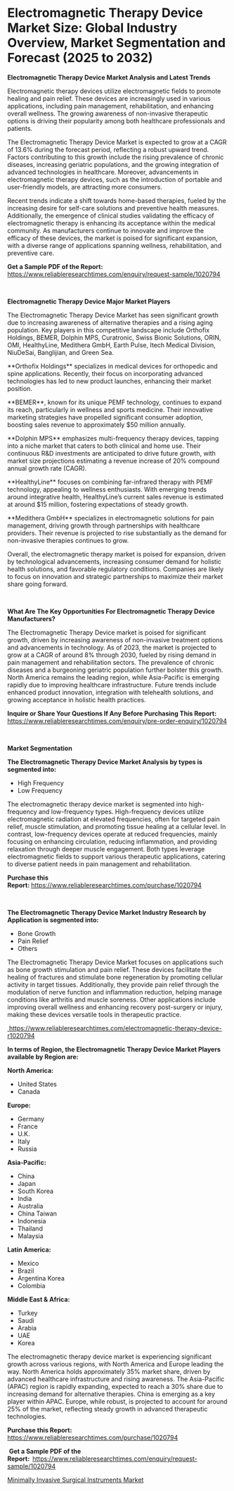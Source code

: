 <p><h1>Electromagnetic Therapy Device Market Size: Global Industry Overview, Market Segmentation and Forecast (2025 to 2032)</h1></p><p><strong>Electromagnetic Therapy Device Market Analysis and Latest Trends</strong></p>
<p><p>Electromagnetic therapy devices utilize electromagnetic fields to promote healing and pain relief. These devices are increasingly used in various applications, including pain management, rehabilitation, and enhancing overall wellness. The growing awareness of non-invasive therapeutic options is driving their popularity among both healthcare professionals and patients.</p><p>The Electromagnetic Therapy Device Market is expected to grow at a CAGR of 13.6% during the forecast period, reflecting a robust upward trend. Factors contributing to this growth include the rising prevalence of chronic diseases, increasing geriatric populations, and the growing integration of advanced technologies in healthcare. Moreover, advancements in electromagnetic therapy devices, such as the introduction of portable and user-friendly models, are attracting more consumers.</p><p>Recent trends indicate a shift towards home-based therapies, fueled by the increasing desire for self-care solutions and preventive health measures. Additionally, the emergence of clinical studies validating the efficacy of electromagnetic therapy is enhancing its acceptance within the medical community. As manufacturers continue to innovate and improve the efficacy of these devices, the market is poised for significant expansion, with a diverse range of applications spanning wellness, rehabilitation, and preventive care.</p></p>
<p><strong>Get a Sample PDF of the Report:&nbsp;</strong> <a href="https://www.reliableresearchtimes.com/enquiry/request-sample/1020794?utm_campaign=2193&utm_medium=2&utm_source=Github&utm_content=ia&utm_term=04032025&utm_id=electromagnetic-therapy-device">https://www.reliableresearchtimes.com/enquiry/request-sample/1020794</a></p>
<p>&nbsp;</p>
<p><strong>Electromagnetic Therapy Device Major Market Players</strong></p>
<p><p>The Electromagnetic Therapy Device Market has seen significant growth due to increasing awareness of alternative therapies and a rising aging population. Key players in this competitive landscape include Orthofix Holdings, BEMER, Dolphin MPS, Curatronic, Swiss Bionic Solutions, ORIN, OMI, HealthyLine, Medithera GmbH, Earth Pulse, Itech Medical Division, NiuDeSai, Banglijian, and Green Sea.</p><p>**Orthofix Holdings** specializes in medical devices for orthopedic and spine applications. Recently, their focus on incorporating advanced technologies has led to new product launches, enhancing their market position. </p><p>**BEMER**, known for its unique PEMF technology, continues to expand its reach, particularly in wellness and sports medicine. Their innovative marketing strategies have propelled significant consumer adoption, boosting sales revenue to approximately $50 million annually.</p><p>**Dolphin MPS** emphasizes multi-frequency therapy devices, tapping into a niche market that caters to both clinical and home use. Their continuous R&D investments are anticipated to drive future growth, with market size projections estimating a revenue increase of 20% compound annual growth rate (CAGR).</p><p>**HealthyLine** focuses on combining far-infrared therapy with PEMF technology, appealing to wellness enthusiasts. With emerging trends around integrative health, HealthyLine’s current sales revenue is estimated at around $15 million, fostering expectations of steady growth.</p><p>**Medithera GmbH** specializes in electromagnetic solutions for pain management, driving growth through partnerships with healthcare providers. Their revenue is projected to rise substantially as the demand for non-invasive therapies continues to grow.</p><p>Overall, the electromagnetic therapy market is poised for expansion, driven by technological advancements, increasing consumer demand for holistic health solutions, and favorable regulatory conditions. Companies are likely to focus on innovation and strategic partnerships to maximize their market share going forward.</p></p>
<p>&nbsp;</p>
<p><strong>What Are The Key Opportunities For Electromagnetic Therapy Device Manufacturers?</strong></p>
<p><p>The Electromagnetic Therapy Device market is poised for significant growth, driven by increasing awareness of non-invasive treatment options and advancements in technology. As of 2023, the market is projected to grow at a CAGR of around 8% through 2030, fueled by rising demand in pain management and rehabilitation sectors. The prevalence of chronic diseases and a burgeoning geriatric population further bolster this growth. North America remains the leading region, while Asia-Pacific is emerging rapidly due to improving healthcare infrastructure. Future trends include enhanced product innovation, integration with telehealth solutions, and growing acceptance in holistic health practices.</p></p>
<p><strong>Inquire or Share Your Questions If Any Before Purchasing This Report:</strong> <a href="https://www.reliableresearchtimes.com/enquiry/pre-order-enquiry/1020794?utm_campaign=2193&utm_medium=2&utm_source=Github&utm_content=ia&utm_term=04032025&utm_id=electromagnetic-therapy-device">https://www.reliableresearchtimes.com/enquiry/pre-order-enquiry/1020794</a></p>
<p>&nbsp;</p>
<p><strong>Market Segmentation</strong></p>
<p><strong>The Electromagnetic Therapy Device Market Analysis by types is segmented into:</strong></p>
<p><ul><li>High Frequency</li><li>Low Frequency</li></ul></p>
<p><p>The electromagnetic therapy device market is segmented into high-frequency and low-frequency types. High-frequency devices utilize electromagnetic radiation at elevated frequencies, often for targeted pain relief, muscle stimulation, and promoting tissue healing at a cellular level. In contrast, low-frequency devices operate at reduced frequencies, mainly focusing on enhancing circulation, reducing inflammation, and providing relaxation through deeper muscle engagement. Both types leverage electromagnetic fields to support various therapeutic applications, catering to diverse patient needs in pain management and rehabilitation.</p></p>
<p><strong>Purchase this Report:&nbsp;</strong><a href="https://www.reliableresearchtimes.com/purchase/1020794?utm_campaign=2193&utm_medium=2&utm_source=Github&utm_content=ia&utm_term=04032025&utm_id=electromagnetic-therapy-device">https://www.reliableresearchtimes.com/purchase/1020794</a></p>
<p>&nbsp;</p>
<p><strong>The Electromagnetic Therapy Device Market Industry Research by Application is segmented into:</strong></p>
<p><ul><li>Bone Growth</li><li>Pain Relief</li><li>Others</li></ul></p>
<p><p>The Electromagnetic Therapy Device Market focuses on applications such as bone growth stimulation and pain relief. These devices facilitate the healing of fractures and stimulate bone regeneration by promoting cellular activity in target tissues. Additionally, they provide pain relief through the modulation of nerve function and inflammation reduction, helping manage conditions like arthritis and muscle soreness. Other applications include improving overall wellness and enhancing recovery post-surgery or injury, making these devices versatile tools in therapeutic practice.</p></p>
<p><a href="https://www.reliableresearchtimes.com/electromagnetic-therapy-device-r1020794?utm_campaign=2193&utm_medium=2&utm_source=Github&utm_content=ia&utm_term=04032025&utm_id=electromagnetic-therapy-device">&nbsp;https://www.reliableresearchtimes.com/electromagnetic-therapy-device-r1020794</a></p>
<p><strong>In terms of Region, the Electromagnetic Therapy Device Market Players available by Region are:</strong></p>
<p>
    <p> <strong> North America: </strong>
        <ul>
            <li>United States</li>
            <li>Canada</li>
        </ul>
        </p> 
    <p> <strong> Europe: </strong>
        <ul>
            <li>Germany</li>
            <li>France</li>
            <li>U.K.</li>
            <li>Italy</li>
            <li>Russia</li>
        </ul>
        </p> 
    <p> <strong> Asia-Pacific: </strong>
        <ul>
            <li>China</li>
            <li>Japan</li>
            <li>South Korea</li>
            <li>India</li>
            <li>Australia</li>
            <li>China Taiwan</li>
            <li>Indonesia</li>
            <li>Thailand</li>
            <li>Malaysia</li>
        </ul>
        </p> 
    <p> <strong> Latin America: </strong>
        <ul>
            <li>Mexico</li>
            <li>Brazil</li>
            <li>Argentina Korea</li>
            <li>Colombia</li>
        </ul>
        </p> 
    <p> <strong> Middle East & Africa: </strong>
        <ul>
            <li>Turkey</li>
            <li>Saudi</li>
            <li>Arabia</li>
            <li>UAE</li>
            <li>Korea</li>
        </ul>
    </p>
    </p>
<p><p>The electromagnetic therapy device market is experiencing significant growth across various regions, with North America and Europe leading the way. North America holds approximately 35% market share, driven by advanced healthcare infrastructure and rising awareness. The Asia-Pacific (APAC) region is rapidly expanding, expected to reach a 30% share due to increasing demand for alternative therapies. China is emerging as a key player within APAC. Europe, while robust, is projected to account for around 25% of the market, reflecting steady growth in advanced therapeutic technologies.</p></p>
<p><strong>Purchase this Report: </strong><a href="https://www.reliableresearchtimes.com/purchase/1020794?utm_campaign=2193&utm_medium=2&utm_source=Github&utm_content=ia&utm_term=04032025&utm_id=electromagnetic-therapy-device">https://www.reliableresearchtimes.com/purchase/1020794</a></p>
<p>&nbsp;<strong>Get a Sample PDF of the Report:&nbsp;&nbsp;</strong><a href="https://www.reliableresearchtimes.com/enquiry/request-sample/1020794?utm_campaign=2193&utm_medium=2&utm_source=Github&utm_content=ia&utm_term=04032025&utm_id=electromagnetic-therapy-device">https://www.reliableresearchtimes.com/enquiry/request-sample/1020794</a></p>
<p><strong></strong></p>
<p><p><a href="https://github.com/mahnoor2003/Market-Research-Report-List-7/blob/main/minimally-invasive-surgical-instruments-market.md?utm_campaign=2193&utm_medium=2&utm_source=Github&utm_content=ia&utm_term=04032025&utm_id=electromagnetic-therapy-device">Minimally Invasive Surgical Instruments Market</a></p></p>